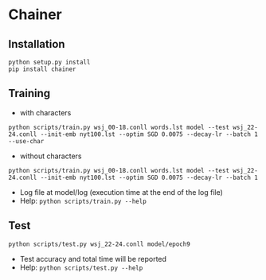 # Chainer

## Installation

```
python setup.py install
pip install chainer
```

## Training

* with characters

```
python scripts/train.py wsj_00-18.conll words.lst model --test wsj_22-24.conll --init-emb nyt100.lst --optim SGD 0.0075 --decay-lr --batch 1 --use-char
```

* without characters

```
python scripts/train.py wsj_00-18.conll words.lst model --test wsj_22-24.conll --init-emb nyt100.lst --optim SGD 0.0075 --decay-lr --batch 1
```

* Log file at model/log (execution time at the end of the log file)
* Help: `python scripts/train.py --help`

## Test

```
python scripts/test.py wsj_22-24.conll model/epoch9
```

* Test accuracy and total time will be reported
* Help: `python scripts/test.py --help`
